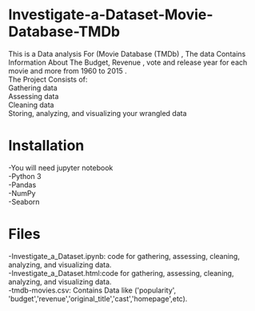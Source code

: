 # Investigate-a-Dataset-Movie-Database-TMDb
This is a Data analysis For (Movie Database (TMDb) , The data Contains Information About The Budget, Revenue , vote and release year for each movie and more from 1960 to 2015 .  
The Project Consists of:  
Gathering data  
Assessing data  
Cleaning data  
Storing, analyzing, and visualizing your wrangled data  

# Installation
  -You will need jupyter notebook  
  -Python 3  
  -Pandas  
  -NumPy  
  -Seaborn  

# Files 
  -Investigate_a_Dataset.ipynb: code for gathering, assessing, cleaning, analyzing, and visualizing data.  
  -Investigate_a_Dataset.html:code for gathering, assessing, cleaning, analyzing, and visualizing data.   
  -tmdb-movies.csv: Contains Data like ('popularity', 'budget','revenue','original_title','cast','homepage',etc).
  
  
